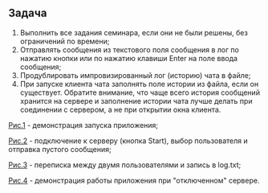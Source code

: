 ## Задача

1. Выполнить все задания семинара, если они не были решены, без ограничений по времени;
2. Отправлять сообщения из текстового поля сообщения в лог по нажатию кнопки или по нажатию клавиши Enter на поле ввода сообщения;
3. Продублировать импровизированный лог (историю) чата в файле;
4. При запуске клиента чата заполнять поле истории из файла, если он существует. Обратите внимание, что чаще всего история сообщений хранится на сервере и заполнение истории чата лучше делать при соединении с сервером, а не при открытии окна клиента.


[Рис.1](https://github.com/ForbiddenFruit1991905/Java-Development-Kit/blob/main/src/main/java/seminar_1/HW/1.JPG) - демонстрация запуска приложения;

[Рис.2](https://github.com/ForbiddenFruit1991905/Java-Development-Kit/blob/main/src/main/java/seminar_1/HW/2.JPG) - подключение к серверу (кнопка Start), выбор пользователя и отправка пустого сообщения;

[Рис.3](https://github.com/ForbiddenFruit1991905/Java-Development-Kit/blob/main/src/main/java/seminar_1/HW/3.JPG) - переписка между двумя пользователями и запись в log.txt;

[Рис.4](https://github.com/ForbiddenFruit1991905/Java-Development-Kit/blob/main/src/main/java/seminar_1/HW/4.JPG) - демонстрация работы приложения при "отключенном" сервере.